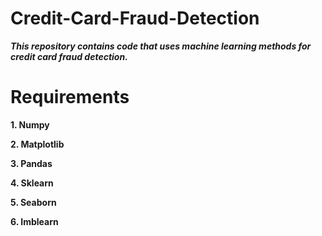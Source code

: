 # Credit-Card-Fraud-Detection

***This repository contains code that uses machine learning methods for credit card fraud detection.***

# Requirements

**1. Numpy**

**2. Matplotlib**

**3. Pandas**

**4. Sklearn**

**5. Seaborn**

**6. Imblearn**

